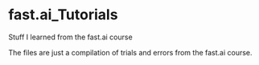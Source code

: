 # fast.ai_Tutorials
Stuff I learned from the fast.ai course

The files are just a compilation of trials and errors from the fast.ai course.
